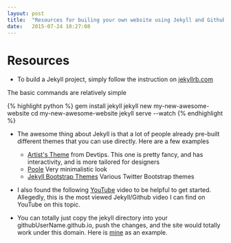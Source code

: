 ```yaml
---
layout: post
title:  "Resources for builing your own website using Jekyll and Github"
date:   2015-07-24 10:27:08
---
```


# Resources

* To build a Jekyll project, simply follow the instruction on [jekyllrb.com]

The basic commands are relatively simple

{% highlight python %}
gem install jekyll
jekyll new my-new-awesome-website
cd my-new-awesome-website
jekyll serve --watch
{% endhighlight %}


* The awesome thing about Jekyll is that a lot of people already pre-built different themes that you can use directly. Here are a few examples

  * [Artist's Theme] from Devtips. This one is pretty fancy, and has interactivity, and is more tailored for designers
  * [Poole] Very minimalistic look
  * [Jekyll Bootstrap Themes] Various Twitter Bootstrap themes


* I also found the following [YouTube] video to be helpful to get started. Allegedly, this is the most viewed Jekyll/Github video I can find on YouTube on this topic.


* You can totally just copy the jekyll directory into your githubUserName.github.io, push the changes, and the site would totally work under this domain. Here is [mine] as an example.

[jekyllrb.com]: http://jekyllrb.com/
[Artist's Theme]: https://github.com/DevTips/Artists-Theme
[Poole]: https://github.com/poole/poole
[Jekyll Bootstrap Themes]: http://themes.jekyllbootstrap.com/
[YouTube]: https://www.youtube.com/watch?v=O7NBEFmA7yA
[mine]: https://github.com/robert8138/robert8138.github.io

